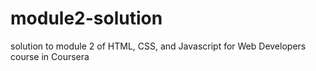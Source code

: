 # module2-solution
solution to module 2 of HTML, CSS, and Javascript for Web Developers course in Coursera

